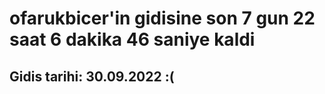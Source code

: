 # ofarukbicer'in gidisine son 7 gun 22 saat 6 dakika 46 saniye kaldi

## Gidis tarihi: 30.09.2022 :(